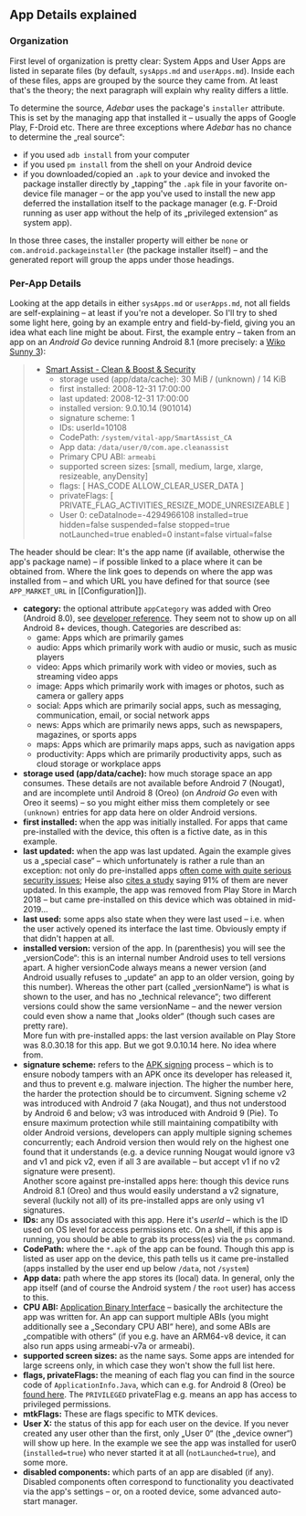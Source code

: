 ## App Details explained
### Organization
First level of organization is pretty clear: System Apps and User Apps are
listed in separate files (by default, `sysApps.md` and `userApps.md`). Inside
each of these files, apps are grouped by the source they came from. At least
that's the theory; the next paragraph will explain why reality differs a little.

To determine the source, *Adebar* uses the package's `installer` attribute. This
is set by the managing app that installed it – usually the apps of Google Play,
F-Droid etc. There are three exceptions where *Adebar* has no chance to determine
the „real source“:

* if you used `adb install` from your computer
* if you used `pm install` from the shell on your Android device
* if you downloaded/copied an `.apk` to your device and invoked the package
  installer directly by „tapping“ the `.apk` file in your favorite on-device
  file manager – or the app you've used to install the new app deferred the
  installation itself to the package manager (e.g. F-Droid running as user
  app without the help of its „privileged extension“ as system app).

In those three cases, the installer property will either be `none` or
`com.android.packageinstaller` (the package installer itself) – and the generated
report will group the apps under those headings.


### Per-App Details
Looking at the app details in either `sysApps.md` or `userApps.md`, not all
fields are self-explaining – at least if you're not a developer. So I'll try to
shed some light here, going by an example entry and field-by-field, giving you
an idea what each line might be about. First, the example entry – taken from an
app on an *Android Go* device running Android 8.1 (more precisely: a
[Wiko Sunny 3](https://www.gsmarena.com/wiko_sunny3-9733.php)):

> + [Smart Assist - Clean & Boost & Security](https://www.appbrain.com/app/com.ape.cleanassist)
>     + storage used (app/data/cache): 30 MiB / (unknown) / 14 KiB
>     + first installed: 2008-12-31 17:00:00
>     + last updated: 2008-12-31 17:00:00
>     + installed version: 9.0.10.14 (901014)
>     + signature scheme: 1
>     + IDs:     userId=10108
>     + CodePath: `/system/vital-app/SmartAssist_CA`
>     + App data: `/data/user/0/com.ape.cleanassist`
>     + Primary CPU ABI: `armeabi`
>     + supported screen sizes: [small, medium, large, xlarge, resizeable, anyDensity]
>     + flags: [ HAS_CODE ALLOW_CLEAR_USER_DATA ]
>     + privateFlags: [ PRIVATE_FLAG_ACTIVITIES_RESIZE_MODE_UNRESIZEABLE ]
>     + User 0: ceDataInode=-4294966108 installed=true hidden=false suspended=false stopped=true notLaunched=true enabled=0 instant=false virtual=false

The header should be clear: It's the app name (if available, otherwise the app's
package name) – if possible linked to a place where it can be obtained from.
Where the link goes to depends on where the app was installed from – and which
URL you have defined for that source (see `APP_MARKET_URL` in [[Configuration]]).

* **category:** the optional attribute `appCategory` was added with Oreo
  (Android 8.0), see [developer reference](https://developer.android.com/reference/android/R.attr.html#appCategory).
  They seem not to show up on all Android 8+ devices, though. Categories are described as:
    * game: Apps which are primarily games
    * audio: Apps which primarily work with audio or music, such as music players
    * video: Apps which primarily work with video or movies, such as streaming video apps
    * image: Apps which primarily work with images or photos, such as camera or gallery apps
    * social: Apps which are primarily social apps, such as messaging, communication, email, or social network apps
    * news: Apps which are primarily news apps, such as newspapers, magazines, or sports apps
    * maps: Apps which are primarily maps apps, such as navigation apps
    * productivity: Apps which are primarily productivity apps, such as cloud storage or workplace apps
* **storage used (app/data/cache):** how much storage space an app consumes.
  These details are not available before Android 7 (Nougat), and are incomplete
  until Android 8 (Oreo) (on *Android Go* even with Oreo it seems) – so you might
  either miss them completely or see `(unknown)` entries for app data here on
  older Android versions.
* **first installed:** when the app was initially installed. For apps that came
  pre-installed with the device, this often is a fictive date, as in this
  example.
* **last updated:** when the app was last updated. Again the example gives us
  a „special case“ – which unfortunately is rather a rule than an exception:
  not only do pre-installed apps [often come with quite serious security
  issues](https://www.wired.com/story/146-bugs-preinstalled-android-phones/);
  Heise also [cites a study](https://heise.de/-4630516) saying 91% of them are
  never updated. In this example, the app was removed from Play Store in March
  2018 – but came pre-installed on this device which was obtained in mid-2019…
* **last used:** some apps also state when they were last used – i.e. when the
  user actively opened its interface the last time. Obviously empty if that
  didn't happen at all.
* **installed version:** version of the app. In (parenthesis) you will see the
  „versionCode“: this is an internal number Android uses to tell versions apart.
  A higher versionCode always means a newer version (and Android usually refuses
  to „update“ an app to an older version, going by this number). Whereas the
  other part (called „versionName“) is what is shown to the user, and has no
  „technical relevance“; two different versions could show the same versionName
  – and the newer version could even show a name that „looks older“ (though such
  cases are pretty rare).  
  More fun with pre-installed apps: the last version available on Play Store was
  8.0.30.18 for this app. But we got 9.0.10.14 here. No idea where from.
* **signature scheme:** refers to the [APK
  signing](https://source.android.com/security/apksigning) process – which is to
  ensure nobody tampers with an APK once its developer has released it, and thus
  to prevent e.g. malware injection. The higher the number here, the harder the
  protection should be to circumvent. Signing scheme v2 was introduced with
  Android 7 (aka Nougat), and thus not understood by Android 6 and below; v3 was
  introduced with Android 9 (Pie). To ensure maximum protection while still
  maintaining compatibilty with older Android versions, developers can apply
  multiple signing schemes concurrently; each Android version then would rely on
  the highest one found that it understands (e.g. a device running Nougat would
  ignore v3 and v1 and pick v2, even if all 3 are available – but accept v1 if
  no v2 signature were present).  
  Another score against pre-installed apps here: though this device runs Android
  8.1 (Oreo) and thus would easily understand a v2 signature, several (luckily
  not all) of its pre-installed apps are only using v1 signatures.
* **IDs:** any IDs associated with this app. Here it's *userId* – which is the
  ID used on OS level for access permissions etc. On a shell, if this app is
  running, you should be able to grab its process(es) via the `ps` command.
* **CodePath:** where the `*.apk` of the app can be found. Though this app is
  listed as user app on the device, this path tells us it came pre-installed
  (apps installed by the user end up below `/data`, not `/system`)
* **App data:** path where the app stores its (local) data. In general, only the
  app itself (and of course the Android system / the `root` user) has access
  to this.
* **CPU ABI:** [Application Binary
  Interface](https://developer.android.com/ndk/guides/abis) – basically the
  architecture the app was written for. An app can support multiple ABIs (you
  might additionally see a „Secondary CPU ABI“ here), and some ABIs are
  „compatible with others“ (if you e.g. have an ARM64-v8 device, it can also
  run apps using armeabi-v7a or armeabi).
* **supported screen sizes:** as the name says. Some apps are intended for
  large screens only, in which case they won't show the full list here.
* **flags, privateFlags:** the meaning of each flag you can find in the source
  code of `ApplicationInfo.Java`, which can e.g. for Android 8 (Oreo) be [found
  here](http://androidxref.com/8.0.0_r4/xref/frameworks/base/core/java/android/content/pm/ApplicationInfo.java).
  The `PRIVILEGED` privateFlag e.g. means an app has access to privileged
  permissions.
* **mtkFlags:** These are flags specific to MTK devices.
* **User X:** the status of this app for each user on the device. If you never
  created any user other than the first, only „User 0“ (the „device owner“) will
  show up here. In the example we see the app was installed for user0 (`installed=true`)
  who never started it at all (`notLaunched=true`), and some more.
* **disabled components:** which parts of an app are disabled (if any). Disabled
  components often correspond to functionality you deactivated via the app's
  settings – or, on a rooted device, some advanced auto-start manager.
